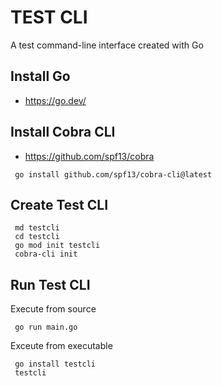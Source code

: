 # TEST CLI
A test command-line interface created with Go

## Install Go 
- https://go.dev/

## Install Cobra CLI 
- https://github.com/spf13/cobra

```
 go install github.com/spf13/cobra-cli@latest
``` 

## Create Test CLI

```
 md testcli
 cd testcli
 go mod init testcli
 cobra-cli init
``` 

## Run Test CLI

Execute from source
```
 go run main.go
```

Exceute from executable
```
 go install testcli
 testcli
``` 